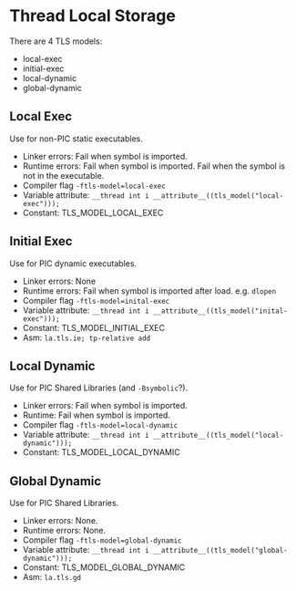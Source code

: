Thread Local Storage
=========================

There are 4 TLS models:

- local-exec
- initial-exec
- local-dynamic
- global-dynamic

## Local Exec

Use for non-PIC static executables.

- Linker errors:  Fail when symbol is imported.
- Runtime errors: Fail when symbol is imported. Fail when the symbol is not in the executable.
- Compiler flag `-ftls-model=local-exec`
- Variable attribute: `__thread int i __attribute__((tls_model("local-exec")));`
- Constant: TLS_MODEL_LOCAL_EXEC

## Initial Exec

Use for PIC dynamic executables.

- Linker errors: None
- Runtime errors: Fail when symbol is imported after load. e.g. `dlopen`
- Compiler flag `-ftls-model=inital-exec`
- Variable attribute: `__thread int i __attribute__((tls_model("inital-exec")));`
- Constant: TLS_MODEL_INITIAL_EXEC
- Asm: `la.tls.ie; tp-relative add`

## Local Dynamic

Use for PIC Shared Libraries (and `-Bsymbolic`?).

- Linker errors: Fail when symbol is imported.
- Runtime: Fail when symbol is imported.
- Compiler flag `-ftls-model=local-dynamic`
- Variable attribute: `__thread int i __attribute__((tls_model("local-dynamic")));`
- Constant: TLS_MODEL_LOCAL_DYNAMIC

## Global Dynamic

Use for PIC Shared Libraries.

- Linker errors: None.
- Runtime errors: None.
- Compiler flag `-ftls-model=global-dynamic`
- Variable attribute: `__thread int i __attribute__((tls_model("global-dynamic")));`
- Constant: TLS_MODEL_GLOBAL_DYNAMIC
- Asm: `la.tls.gd`

